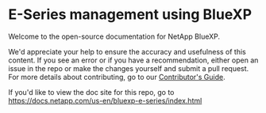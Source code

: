 # E-Series management using BlueXP

Welcome to the open-source documentation for NetApp BlueXP. 

We'd appreciate your help to ensure the accuracy and usefulness of this content. If you see an error or if you have a recommendation, either open an issue in the repo or make the changes yourself and submit a pull request. For more details about contributing, go to our [Contributor's Guide](https://docs.netapp.com/us-en/contribute/).

If you'd like to view the doc site for this repo, go to https://docs.netapp.com/us-en/bluexp-e-series/index.html
